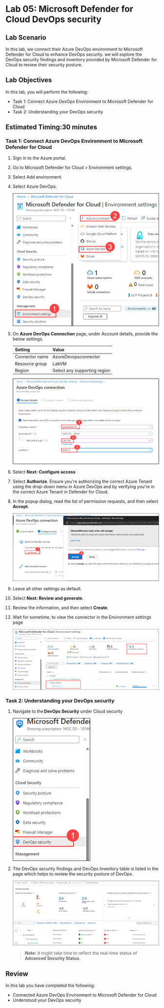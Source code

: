 # Lab 05: Microsoft Defender for Cloud DevOps security

## Lab Scenario

In this lab, we connect their Azure DevOps environment to Microsoft Defender for Cloud to enhance DevOps security. we will explore the DevOps security findings and inventory provided by Microsoft Defender for Cloud to review their security posture.

## Lab Objectives

In this lab, you will perform the following:

- Task 1: Connect Azure DevOps Environment to Microsoft Defender for Cloud
- Task 2: Understanding your DevOps security

## Estimated Timing:30 minutes

### Task 1: Connect Azure DevOps Environment to Microsoft Defender for Cloud

1. Sign in to the Azure portal.

1. Go to Microsoft Defender for Cloud > Environment settings.

1. Select Add environment.

1. Select Azure DevOps.

    ![alert_detected](media/advlab51.png)

1. On **Azure DevOps Connection** page, under Account details, provide the below settings.

   | Setting  | Value |
   -----------|---------
   | Connector name | AzureDevopsconnector |
   | Resource group | LabVM |
   | Region | Select any supporting region |

    ![alert_detected](media/advlab52.png)

1. Select **Next: Configure access**

1. Select **Authorize**. Ensure you're authorizing the correct Azure Tenant using the drop-down menu in Azure DevOps and by verifying you're in the correct Azure Tenant in Defender for Cloud.

1. In the popup dialog, read the list of permission requests, and then select **Accept**.

    ![alert_detected](media/advlab53.png)

1. Leave all other settings as default.

1. Select **Next: Review and generate**.

1. Review the information, and then select **Create**.

1. Wait for sometime, to view the connector in the Environment settings page

    ![alert_detected](media/advlab54.png)

### Task 2: Understanding your DevOps security

1. Navigate to the **DevOps Security** under Cloud security

    ![alert_detected](media/advlab55.png)

1. The DevOps security findings and DevOps Inventory table is listed in the page which helps to review the security posture of DevOps.

    ![alert_detected](media/advlab56.png)

   >**Note:** It might take time to reflect the real-time status of **Advanced Security Status**.

## Review
In this lab you have completed the following:

-  Connected Azure DevOps Environment to Microsoft Defender for Cloud
-  Understood your DevOps security


